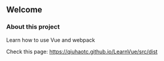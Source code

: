 ## Welcome

### About this project

Learn how to use Vue and webpack

Check this page: <https://qiuhaotc.github.io/LearnVue/src/dist>
